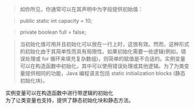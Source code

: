 > 如你所见，你通常可以在其声明中为字段提供初始值：

> public static int capacity = 10;

> private boolean full = false;

> 当初始化值可用并且初始化可以放在一行上时，这很有效。然而，这种形式的初始化由于其简单性而具有局限性。如果初始化需要一些逻辑(例如，错误处理或 for 循环来填充复杂数组)，则简单的赋值是不合适的。实例变量可以在构造函数中初始化，其中可以使用错误处理或其他逻辑。为了为类变量提供相同的功能，Java 编程语言包括 static initialization blocks (静态初始化块)。

实例变量可以在构造函数中进行带逻辑的初始化  
为了让类变量也支持，提供了静态初始化块和静态方法。

